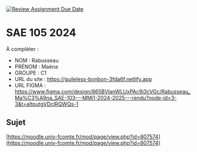 [![Review Assignment Due Date](https://classroom.github.com/assets/deadline-readme-button-22041afd0340ce965d47ae6ef1cefeee28c7c493a6346c4f15d667ab976d596c.svg)](https://classroom.github.com/a/DNce7fkr)
# SAE 105 2024

À compléter :

- NOM : Rabusseau 
- PRÉNOM : Maéna 
- GROUPE : C1
- URL du site : https://guileless-bonbon-3fda6f.netlify.app 
- URL FIGMA : https://www.figma.com/design/865BVlanWLUxPAc9i3cVGc/Rabusseau_Ma%C3%A9na_SAE-103---MMi1-2024-2025---rendu?node-id=3-3&t=altputgVDclRQWQs-1 

## Sujet

[https://moodle.univ-fcomte.fr/mod/page/view.php?id=807574](https://moodle.univ-fcomte.fr/mod/page/view.php?id=807574)
